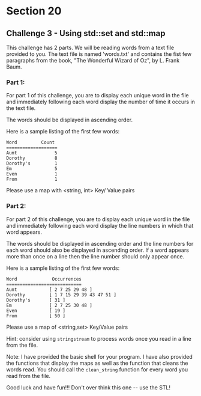 # Section 20
## Challenge 3 - Using std::set and std::map

This challenge has 2 parts.
We will be reading words from a text file provided to you.
The text file is named 'words.txt' and contains the fist few
paragraphs from the book, "The Wonderful Wizard of Oz", by 
L. Frank Baum.

### Part 1:

For part 1 of this challenge, you are to display each unique word
in the file and immediately following each word display the number
of time it occurs in the text file.

The words should be displayed in ascending order.

Here is a sample listing of the first few words:

```
Word         Count
===================
Aunt              5
Dorothy           8
Dorothy's         1
Em                5
Even              1
From              1
```

Please use a map with <string, int> Key/ Value pairs

### Part 2:

For part 2 of this challenge, you are to display each unique word
in the file and immediately following each word display the line numbers
in which that word appears.

The words should be displayed in ascending order and the line numbers for
each word should also be displayed in ascending order.
If a word appears more than once on a line then the line number should
only appear once.

Here is a sample listing of the first few words:

```
Word             Occurrences
============================
Aunt            [ 2 7 25 29 48 ]
Dorothy         [ 1 7 15 29 39 43 47 51 ]
Dorothy's       [ 31 ]
Em              [ 2 7 25 30 48 ]
Even            [ 19 ]
From            [ 50 ]
```

Please use a map of <string,set<int>> Key/Value pairs

Hint: consider using `stringstream` to process words
once you read in a line from the file.

Note: I have provided the basic shell for your program.
I have also provided the functions that display the maps
as well as the function that cleans the words read.
You should call the `clean_string` function for every word 
you read from the file.

Good luck and have fun!!!
Don't over think this one -- use the STL!
